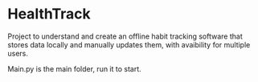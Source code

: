 # HealthTrack

Project to understand and create an offline habit tracking software that stores data locally and manually updates them, with avaibility for multiple users.

Main.py is the main folder, run it to start.
